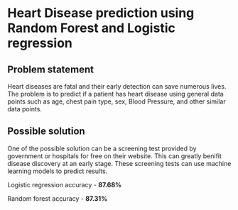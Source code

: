# Heart Disease prediction using Random Forest and Logistic regression

## Problem statement
Heart diseases are fatal and their early detection can save numerous lives. The problem  is to predict if a patient has heart disease using general data points such as age, chest pain type, sex, Blood Pressure, and other similar data points.

## Possible solution
One of the possible solution can be a screening test provided by government or hospitals for free on their website. This can greatly benifit disease discovery at an early stage. These screening tests can use machine learning models to predict results.

Logistic regression accuracy - **87.68%**

Random forest accuracy - **87.31%**